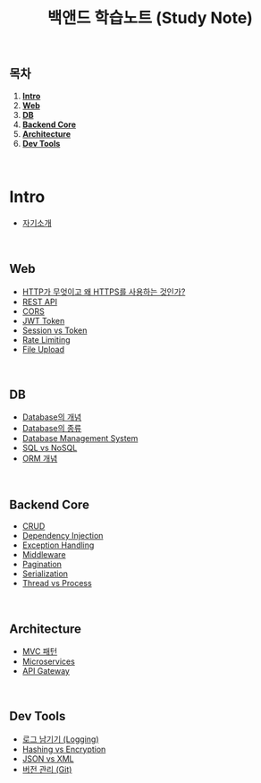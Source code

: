 <div align="center">
  <br />
  <h1>백앤드 학습노트 (Study Note)</h1>
  <br />
</div>

## 목차

1. [**Intro**](#Intro)
2. [**Web**](#Web)
3. [**DB**](#DB)
4. [**Backend Core**](#Backend-Core)
5. [**Architecture**](#Architecture)
6. [**Dev Tools**](#Dev-Tools)

<br />

# Intro
- [자기소개](https://github.com/ksj1119/KimSinJoong_Dev_Study_note/blob/main/ksj_study_note/intro/introduce.md)

<br />

## Web
- [HTTP가 무엇이고 왜 HTTPS를 사용하는 것인가?](https://github.com/ksj1119/KimSinJoong_Dev_Study_note/blob/main/ksj_study_note/web/WEB_HTTP_HTTPS.md)
- [REST API](https://github.com/ksj1119/KimSinJoong_Dev_Study_note/blob/main/ksj_study_note/web/REST_API.md)
- [CORS](https://github.com/ksj1119/KimSinJoong_Dev_Study_note/blob/main/ksj_study_note/web/CORS.md)
- [JWT Token](https://github.com/ksj1119/KimSinJoong_Dev_Study_note/blob/main/ksj_study_note/web/JWT_Token.md)
- [Session vs Token](https://github.com/ksj1119/KimSinJoong_Dev_Study_note/blob/main/ksj_study_note/web/Session_vs_Token.md)
- [Rate Limiting](https://github.com/ksj1119/KimSinJoong_Dev_Study_note/blob/main/ksj_study_note/web/Rate_Limiting.md)
- [File Upload](https://github.com/ksj1119/KimSinJoong_Dev_Study_note/blob/main/ksj_study_note/web/File_Upload.md)

<br />

## DB
- [Database의 개념](https://github.com/ksj1119/KimSinJoong_Dev_Study_note/blob/main/ksj_study_note/Database/Database_define.md)
- [Database의 종류](https://github.com/ksj1119/KimSinJoong_Dev_Study_note/blob/main/ksj_study_note/Database/Database_type.md)
- [Database Management System](https://github.com/ksj1119/KimSinJoong_Dev_Study_note/blob/main/ksj_study_note/Database/Database_Ms.md)
- [SQL vs NoSQL](https://github.com/ksj1119/KimSinJoong_Dev_Study_note/blob/main/ksj_study_note/Database/SQL_vs_NoSQL.md)
- [ORM 개념](https://github.com/ksj1119/KimSinJoong_Dev_Study_note/blob/main/ksj_study_note/Database/ORM_Concept.md)

<br />

## Backend Core
- [CRUD](https://github.com/ksj1119/KimSinJoong_Dev_Study_note/blob/main/ksj_study_note/backend_core/CRUD.md)
- [Dependency Injection](https://github.com/ksj1119/KimSinJoong_Dev_Study_note/blob/main/ksj_study_note/backend_core/Dependency_Injection.md)
- [Exception Handling](https://github.com/ksj1119/KimSinJoong_Dev_Study_note/blob/main/ksj_study_note/backend_core/Exception_Handling.md)
- [Middleware](https://github.com/ksj1119/KimSinJoong_Dev_Study_note/blob/main/ksj_study_note/backend_core/Middleware.md)
- [Pagination](https://github.com/ksj1119/KimSinJoong_Dev_Study_note/blob/main/ksj_study_note/backend_core/Pagination.md)
- [Serialization](https://github.com/ksj1119/KimSinJoong_Dev_Study_note/blob/main/ksj_study_note/backend_core/Serialization.md)
- [Thread vs Process](https://github.com/ksj1119/KimSinJoong_Dev_Study_note/blob/main/ksj_study_note/backend_core/Thread_vs_Process.md)

<br />

## Architecture
- [MVC 패턴](https://github.com/ksj1119/KimSinJoong_Dev_Study_note/blob/main/ksj_study_note/architecture/MVC_Pattern.md)
- [Microservices](https://github.com/ksj1119/KimSinJoong_Dev_Study_note/blob/main/ksj_study_note/architecture/Microservices.md)
- [API Gateway](https://github.com/ksj1119/KimSinJoong_Dev_Study_note/blob/main/ksj_study_note/architecture/API_Gateway.md)

<br />

## Dev Tools
- [로그 남기기 (Logging)](https://github.com/ksj1119/KimSinJoong_Dev_Study_note/blob/main/ksj_study_note/dev_tools/Logging.md)
- [Hashing vs Encryption](https://github.com/ksj1119/KimSinJoong_Dev_Study_note/blob/main/ksj_study_note/dev_tools/Hashing_vs_Encryption.md)
- [JSON vs XML](https://github.com/ksj1119/KimSinJoong_Dev_Study_note/blob/main/ksj_study_note/dev_tools/JSON_vs_XML.md)
- [버전 관리 (Git)](https://github.com/ksj1119/KimSinJoong_Dev_Study_note/blob/main/ksj_study_note/dev_tools/Version_Control.md)
